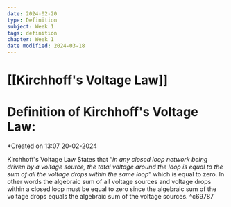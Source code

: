 ```yaml
---
date: 2024-02-20
type: Definition
subject: Week 1
tags: definition
chapter: Week 1
date modified: 2024-03-18
---
```


# [[Kirchhoff's Voltage Law]]

# Definition of Kirchhoff's Voltage Law:
*Created on 13:07 20-02-2024


Kirchhoff's Voltage Law States that “_in any closed loop network being driven by a voltage source, the total voltage around the loop is equal to the sum of all the voltage drops within the same loop_” which is equal to zero. In other words the algebraic sum of all voltage sources and voltage drops within a closed loop must be equal to zero since the algebraic sum of the voltage drops equals the algebraic sum of the voltage sources. ^c69787
